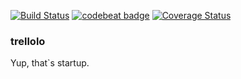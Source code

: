 [![Build Status](https://travis-ci.org/electricSemyon/Projector.svg?branch=master)](https://travis-ci.org/electricSemyon/Projector)
[![codebeat badge](https://codebeat.co/badges/f3dbf6da-d8ea-43c0-8fca-2cb478889059)](https://codebeat.co/projects/github-com-electricsemyon-projector-master)
[![Coverage Status](https://coveralls.io/repos/github/electricSemyon/Projector/badge.svg?branch=master)](https://coveralls.io/github/electricSemyon/Projector?branch=master)

### trellolo
Yup, that`s startup.
